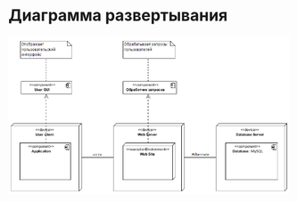 # Диаграмма развертывания

![Диаграмма развертывания](https://github.com/VladMakarevich2017/OnlineDrawing/blob/master/Images/deployment/Deployment.png)
